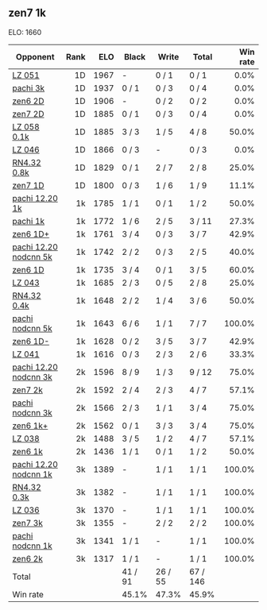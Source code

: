 ## zen7 1k ##

ELO: 1660

Opponent | Rank | ELO | Black | Write | Total | Win rate
---------|-----:|----:|-------|-------|-------|-------:
[LZ 051](LZ%20051.md) | 1D | 1967 | - | 0 / 1 | 0 / 1 | 0.0%
[pachi 3k](pachi%203k.md) | 1D | 1937 | 0 / 1 | 0 / 3 | 0 / 4 | 0.0%
[zen6 2D](zen6%202D.md) | 1D | 1906 | - | 0 / 2 | 0 / 2 | 0.0%
[zen7 2D](zen7%202D.md) | 1D | 1885 | 0 / 1 | 0 / 3 | 0 / 4 | 0.0%
[LZ 058 0.1k](LZ%20058%200.1k.md) | 1D | 1885 | 3 / 3 | 1 / 5 | 4 / 8 | 50.0%
[LZ 046](LZ%20046.md) | 1D | 1866 | 0 / 3 | - | 0 / 3 | 0.0%
[RN4.32 0.8k](RN4.32%200.8k.md) | 1D | 1829 | 0 / 1 | 2 / 7 | 2 / 8 | 25.0%
[zen7 1D](zen7%201D.md) | 1D | 1800 | 0 / 3 | 1 / 6 | 1 / 9 | 11.1%
[pachi 12.20 1k](pachi%2012.20%201k.md) | 1k | 1785 | 1 / 1 | 0 / 1 | 1 / 2 | 50.0%
[pachi 1k](pachi%201k.md) | 1k | 1772 | 1 / 6 | 2 / 5 | 3 / 11 | 27.3%
[zen6 1D+](zen6%201D+.md) | 1k | 1761 | 3 / 4 | 0 / 3 | 3 / 7 | 42.9%
[pachi 12.20 nodcnn 5k](pachi%2012.20%20nodcnn%205k.md) | 1k | 1742 | 2 / 2 | 0 / 3 | 2 / 5 | 40.0%
[zen6 1D](zen6%201D.md) | 1k | 1735 | 3 / 4 | 0 / 1 | 3 / 5 | 60.0%
[LZ 043](LZ%20043.md) | 1k | 1685 | 2 / 3 | 0 / 5 | 2 / 8 | 25.0%
[RN4.32 0.4k](RN4.32%200.4k.md) | 1k | 1648 | 2 / 2 | 1 / 4 | 3 / 6 | 50.0%
[pachi nodcnn 5k](pachi%20nodcnn%205k.md) | 1k | 1643 | 6 / 6 | 1 / 1 | 7 / 7 | 100.0%
[zen6 1D-](zen6%201D-.md) | 1k | 1628 | 0 / 2 | 3 / 5 | 3 / 7 | 42.9%
[LZ 041](LZ%20041.md) | 1k | 1616 | 0 / 3 | 2 / 3 | 2 / 6 | 33.3%
[pachi 12.20 nodcnn 3k](pachi%2012.20%20nodcnn%203k.md) | 2k | 1596 | 8 / 9 | 1 / 3 | 9 / 12 | 75.0%
[zen7 2k](zen7%202k.md) | 2k | 1592 | 2 / 4 | 2 / 3 | 4 / 7 | 57.1%
[pachi nodcnn 3k](pachi%20nodcnn%203k.md) | 2k | 1566 | 2 / 3 | 1 / 1 | 3 / 4 | 75.0%
[zen6 1k+](zen6%201k+.md) | 2k | 1562 | 0 / 1 | 3 / 3 | 3 / 4 | 75.0%
[LZ 038](LZ%20038.md) | 2k | 1488 | 3 / 5 | 1 / 2 | 4 / 7 | 57.1%
[zen6 1k](zen6%201k.md) | 2k | 1436 | 1 / 1 | 0 / 1 | 1 / 2 | 50.0%
[pachi 12.20 nodcnn 1k](pachi%2012.20%20nodcnn%201k.md) | 3k | 1389 | - | 1 / 1 | 1 / 1 | 100.0%
[RN4.32 0.3k](RN4.32%200.3k.md) | 3k | 1382 | - | 1 / 1 | 1 / 1 | 100.0%
[LZ 036](LZ%20036.md) | 3k | 1370 | - | 1 / 1 | 1 / 1 | 100.0%
[zen7 3k](zen7%203k.md) | 3k | 1355 | - | 2 / 2 | 2 / 2 | 100.0%
[pachi nodcnn 1k](pachi%20nodcnn%201k.md) | 3k | 1341 | 1 / 1 | - | 1 / 1 | 100.0%
[zen6 2k](zen6%202k.md) | 3k | 1317 | 1 / 1 | - | 1 / 1 | 100.0%
Total | | | 41 / 91 | 26 / 55 | 67 / 146 | 
Win rate| | | 45.1% | 47.3% | 45.9% | 
